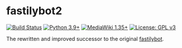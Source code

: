 # fastilybot2
[![Build Status](https://github.com/fastily/fastilybot2/workflows/build/badge.svg)](#)
[![Python 3.9+](https://upload.wikimedia.org/wikipedia/commons/4/4f/Blue_Python_3.9%2B_Shield_Badge.svg)](https://www.python.org)
[![MediaWiki 1.35+](https://upload.wikimedia.org/wikipedia/commons/b/b3/Blue_MediaWiki_1.35%2B_Shield_Badge.svg)](https://www.mediawiki.org/wiki/MediaWiki)
[![License: GPL v3](https://upload.wikimedia.org/wikipedia/commons/8/86/GPL_v3_Blue_Badge.svg)](https://www.gnu.org/licenses/gpl-3.0.en.html)

The rewritten and improved successor to the original [fastilybot](https://github.com/fastily/fastilybot).